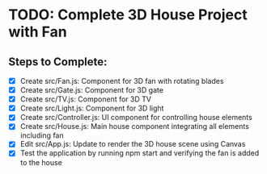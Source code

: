 # TODO: Complete 3D House Project with Fan

## Steps to Complete:
- [x] Create src/Fan.js: Component for 3D fan with rotating blades
- [x] Create src/Gate.js: Component for 3D gate
- [x] Create src/TV.js: Component for 3D TV
- [x] Create src/Light.js: Component for 3D light
- [x] Create src/Controller.js: UI component for controlling house elements
- [x] Create src/House.js: Main house component integrating all elements including fan
- [x] Edit src/App.js: Update to render the 3D house scene using Canvas
- [x] Test the application by running npm start and verifying the fan is added to the house
